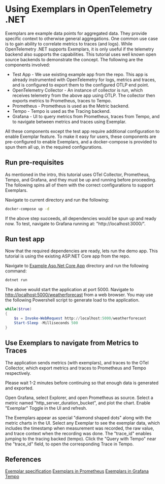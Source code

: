 # Using Exemplars in OpenTelemetry .NET

Exemplars are example data points for aggregated data. They provide specific
context to otherwise general aggregations. One common use case is to gain
ability to correlate metrics to traces (and logs). While OpenTelemetry .NET
supports Exemplars, it is only useful if the telemetry backend also supports the
capabilities. This tutorial uses well known open source backends to demonstrate
the concept. The following are the components involved:

* Test App - We use existing example app from the repo. This app is already
instrumented with OpenTelemetry for logs, metrics and traces, and is configured
to export them to the configured OTLP end point.
* OpenTelemetry Collector - An instance of collector is run, which receives
telemetry from the above app using OTLP. The collector then exports metrics to
Prometheus, traces to Tempo.
* Prometheus - Prometheus is used as the Metric backend.
* Tempo - Tempo is used as the Tracing backend.
* Grafana - UI to query metrics from Prometheus, traces from Tempo, and to
  navigate between metrics and traces using Exemplar.

All these components except the test app require additional configuration to
enable Exemplar feature. To make it easy for users, these components are
pre-configured to enable Exemplars, and a docker-compose is provided to spun
 them all up, in the required configurations.

## Run pre-requisites

As mentioned in the intro, this tutorial uses OTel Collector, Prometheus, Tempo,
and Grafana, and they must be up and running before proceeding. The following
spins all of them with the correct configurations to support Exemplars.

Navigate to current directory and run the following:

```sh
docker-compose up -d
```

If the above step succeeds, all dependencies would be spun up and ready now. To
test, navigate to Grafana running at: "http://localhost:3000/".

## Run test app

Now that the required dependencies are ready, lets run the demo app.
This tutorial is using the existing ASP.NET Core app from the repo.

Navigate to [Example Asp.Net Core App](../../../examples/AspNetCore/Program.cs)
directory and run the following command:

```sh
dotnet run
```

The above would start the application at port 5000. Navigate to
[http://localhost:5000/weatherforecast]("http://localhost:5000/weatherforecast")
from a web browser. You may use the following Powershell script to generate load
to the application.

```powershell
while($true)
{
    $s = Invoke-WebRequest http://localhost:5000/weatherforecast
    Start-Sleep -Milliseconds 500
}
```

## Use Exemplars to navigate from Metrics to Traces

The application sends metrics (with exemplars), and traces to the OTel
Collector, which export metrics and traces to Prometheus and Tempo
respectively.

Please wait 1-2 minutes before continuing so that enough data is generated and
exported.

Open Grafana, select Explorer, and open Prometheus as source. Select a metric
named "http_server_duration_bucket", and plot the chart. Enable "Exemplar"
Toggle in the UI and refresh.

The Exemplars appear as special "diamond shaped dots" along with the metric
charts in the UI. Select any Exemplar to see the exemplar data, which includes
the timestamp when measurement was recorded, the raw value, and trace context
when the recording was done. The "trace_id" enables jumping to the tracing
backed (tempo). Click the "Query with Tempo" near the "trace_id" field, to open
the corresponding Trace in Tempo.

## References

[Exemplar specification](https://github.com/open-telemetry/opentelemetry-specification/blob/main/specification/metrics/sdk.md#exemplar)
[Exemplars in Prometheus](https://prometheus.io/docs/prometheus/latest/feature_flags/#exemplars-storage)
[Exemplars in Grafana](https://grafana.com/docs/grafana/latest/fundamentals/exemplars/)
[Tempo](https://github.com/grafana/tempo)
